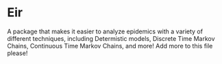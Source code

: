 # Eir
A package that makes it easier to analyze epidemics with a variety of different techniques, including Determistic models, Discrete Time Markov Chains, Continuous Time Markov Chains, and more! 
Add more to this file please!
